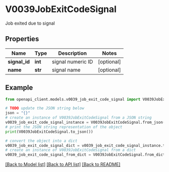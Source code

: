 # V0039JobExitCodeSignal

Job exited due to signal

## Properties

Name | Type | Description | Notes
------------ | ------------- | ------------- | -------------
**signal_id** | **int** | signal numeric ID | [optional] 
**name** | **str** | signal name | [optional] 

## Example

```python
from openapi_client.models.v0039_job_exit_code_signal import V0039JobExitCodeSignal

# TODO update the JSON string below
json = "{}"
# create an instance of V0039JobExitCodeSignal from a JSON string
v0039_job_exit_code_signal_instance = V0039JobExitCodeSignal.from_json(json)
# print the JSON string representation of the object
print(V0039JobExitCodeSignal.to_json())

# convert the object into a dict
v0039_job_exit_code_signal_dict = v0039_job_exit_code_signal_instance.to_dict()
# create an instance of V0039JobExitCodeSignal from a dict
v0039_job_exit_code_signal_from_dict = V0039JobExitCodeSignal.from_dict(v0039_job_exit_code_signal_dict)
```
[[Back to Model list]](../README.md#documentation-for-models) [[Back to API list]](../README.md#documentation-for-api-endpoints) [[Back to README]](../README.md)


